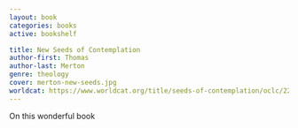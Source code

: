```yaml
---
layout: book
categories: books
active: bookshelf

title: New Seeds of Contemplation
author-first: Thomas
author-last: Merton
genre: theology
cover: merton-new-seeds.jpg
worldcat: https://www.worldcat.org/title/seeds-of-contemplation/oclc/225115
---
```


On this wonderful book